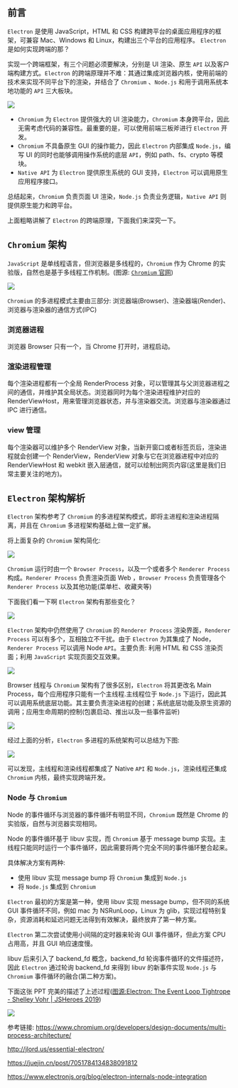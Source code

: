 ## 前言

`Electron` 是使用 JavaScript，HTML 和 CSS 构建跨平台的桌面应用程序的框架，可兼容 Mac、Windows 和 Linux，构建出三个平台的应用程序。 `Electron` 是如何实现跨端的那？

实现一个跨端框架，有三个问题必须要解决，分别是 UI 渲染、原生 `API` 以及客户端构建方式。`Electron` 的跨端原理并不难：其通过集成浏览器内核，使用前端的技术来实现不同平台下的渲染，并结合了 `Chromium` 、`Node.js` 和用于调用系统本地功能的 `API` 三大板块。

![](./images/electron.png)

- `Chromium` 为 `Electron` 提供强大的 UI 渲染能力，`Chromium` 本身跨平台，因此无需考虑代码的兼容性。最重要的是，可以使用前端三板斧进行 `Electron` 开发。
- `Chromium` 不具备原生 GUI 的操作能力，因此 `Electron` 内部集成 `Node.js`，编写 UI 的同时也能够调用操作系统的底层 `API`，例如 path、fs、crypto 等模块。
- `Native API` 为 `Electron` 提供原生系统的 GUI 支持，`Electron` 可以调用原生应用程序接口。

总结起来，`Chromium` 负责页面 UI 渲染，`Node.js` 负责业务逻辑，`Native API` 则提供原生能力和跨平台。

上面粗略讲解了 `Electron` 的跨端原理，下面我们来深究一下。

## `Chromium` 架构

`JavaScript` 是单线程语言，但浏览器是多线程的，`Chromium` 作为 Chrome 的实验版，自然也是基于多线程工作机制。(图源: [`Chromium` 官网](https://www.`Chromium`.org/developers/design-documents/multi-process-architecture/))

![](./images/`Chromium`-arch.png)

`Chromium` 的多进程模式主要由三部分: 浏览器端(Browser)、渲染器端(Render)、浏览器与渲染器的通信方式(IPC)

### 浏览器进程

浏览器 Browser 只有一个，当 Chrome 打开时，进程启动。

### 渲染进程管理

每个渲染进程都有一个全局 RenderProcess 对象，可以管理其与父浏览器进程之间的通信，并维护其全局状态。浏览器同时为每个渲染进程维护对应的 RenderViewHost，用来管理浏览器状态，并与渲染器交流。浏览器与渲染器通过 IPC 进行通信。

### view 管理

每个渲染器可以维护多个 RenderView 对象，当新开窗口或者标签页后，渲染进程就会创建一个 RenderView，RenderView 对象与它在浏览器进程中对应的 RenderViewHost 和 webkit 嵌入层通信，就可以绘制出网页内容(这里是我们日常主要关注的地方)。

## `Electron` 架构解析

`Electron` 架构参考了 `Chromium` 的多进程架构模式，即将主进程和渲染进程隔离，并且在 `Chromium` 多进程架构基础上做一定扩展。

将上面复杂的 `Chromium` 架构简化:

![](./images/chromium-arch-easy.png)

`Chromium` 运行时由一个 `Browser Process`，以及一个或者多个 `Renderer Process` 构成。`Renderer Process` 负责渲染页面 Web ，`Browser Process` 负责管理各个 `Renderer Process` 以及其他功能(菜单栏、收藏夹等)

下面我们看一下啊 `Electron` 架构有那些变化？

![](./images/electron-arch-easy.png)

`Electron` 架构中仍然使用了 `Chromium` 的 `Renderer Process` 渲染界面，`Renderer Process` 可以有多个，互相独立不干扰。由于 `Electron` 为其集成了 Node，`Renderer Process` 可以调用 Node `API`。主要负责: 利用 HTML 和 CSS 渲染页面；利用 `JavaScript` 实现页面交互效果。

![](./images/render%20process.png)

Browser 线程与 `Chromium` 架构有了很多区别，`Electron` 将其更改名 Main Process，每个应用程序只能有一个主线程.主线程位于 `Node.js` 下运行，因此其可以调用系统底层功能。其主要负责渲染进程的创建；系统底层功能及原生资源的调用；应用生命周期的控制(包裹启动、推出以及一些事件监听)

![](./images/main%20process.png)

经过上面的分析，`Electron` 多进程的系统架构可以总结为下图:

![](./images/`Electron`-arch.png)

可以发现，主线程和渲染线程都集成了 Native `API` 和 `Node.js`，渲染线程还集成 `Chromium` 内核，最终实现跨端开发。

### Node 与 `Chromium`

Node 的事件循环与浏览器的事件循环有明显不同，`Chromium` 既然是 Chrome 的实验版，自然与浏览器实现相同。

Node 的事件循环基于 libuv 实现，而 `Chromium` 基于 message bump 实现。主线程只能同时运行一个事件循环，因此需要将两个完全不同的事件循环整合起来。

具体解决方案有两种:

- 使用 libuv 实现 message bump 将 `Chromium` 集成到 `Node.js`
- 将 `Node.js` 集成到 `Chromium`

`Electron` 最初的方案是第一种，使用 libuv 实现 message bump，但不同的系统 GUI 事件循环不同，例如 mac 为 NSRunLoop，Linux 为 glib，实现过程特别复杂，资源消耗和延迟问题无法得到有效解决，最终放弃了第一种方案。

`Electron` 第二次尝试使用小间隔的定时器来轮询 GUI 事件循环，但此方案 CPU 占用高，并且 GUI 响应速度慢。

libuv 后来引入了 backend_fd 概念，backend_fd 轮询事件循环的文件描述符，因此 `Electron` 通过轮询 backend_fd 来得到 libuv 的新事件实现 `Node.js` 与 `Chromium` 事件循环的融合(第二种方案)。

下面这张 PPT 完美的描述了上述过程([图源:Electron: The Event Loop Tightrope - Shelley Vohr | JSHeroes 2019](https://www.youtube.com/watch?v=OPhb5GoV8Xk))

![](./images/nodeAndChromium.png)

参考链接: https://www.chromium.org/developers/design-documents/multi-process-architecture/

http://jlord.us/essential-electron/

https://juejin.cn/post/7051784134838091812

https://www.electronjs.org/blog/electron-internals-node-integration
